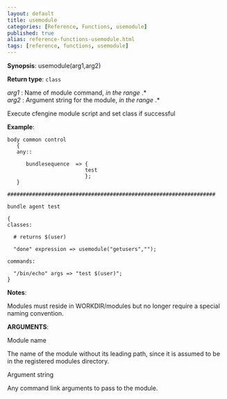 ```yaml
---
layout: default
title: usemodule
categories: [Reference, Functions, usemodule]
published: true
alias: reference-functions-usemodule.html
tags: [reference, functions, usemodule]
---
```




**Synopsis**: usemodule(arg1,arg2) 

**Return type**: `class`

  
 *arg1* : Name of module command, *in the range* .\*   
 *arg2* : Argument string for the module, *in the range* .\*   

Execute cfengine module script and set class if successful

**Example**:  
   

```cf3
body common control
   {
   any::

      bundlesequence  => {
                         test
                         };
   }

###################################################################

bundle agent test

{
classes:

  # returns $(user)

  "done" expression => usemodule("getusers","");

commands:

  "/bin/echo" args => "test $(user)";
}
```

**Notes**:  
   

Modules must reside in WORKDIR/modules but no longer require a special
naming convention.

**ARGUMENTS**:

Module name

The name of the module without its leading path, since it is assumed to
be in the registered modules directory.   

Argument string

Any command link arguments to pass to the module.
